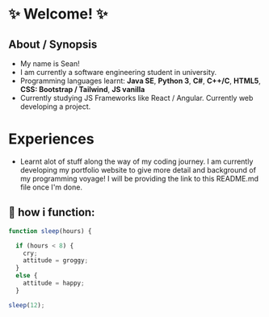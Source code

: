 # :sparkles: Welcome! :sparkles:

## About / Synopsis

* My name is Sean!
* I am currently a software engineering student in university.
* Programming languages learnt: **Java SE**, **Python 3**, **C#**, **C++/C**, **HTML5**, **CSS: Bootstrap / Tailwind**, **JS vanilla**
* Currently studying JS Frameworks like React / Angular. Currently web developing a project.

# Experiences

* Learnt alot of stuff along the way of my coding journey. I am currently developing my portfolio website to give more detail and background of my programming voyage! I will be providing the link to this README.md file once I'm done.

## 🌊 how i function:
```javascript
function sleep(hours) {

  if (hours < 8) {
    cry;
    attitude = groggy;
  }
  else {
    attitude = happy;
  }

sleep(12);
```
